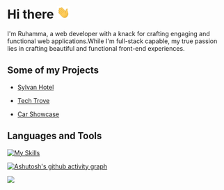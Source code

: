 <h1> Hi there <img  src="https://raw.githubusercontent.com/ABSphreak/ABSphreak/master/gifs/Hi.gif" width="30px"></h1>



<p>I'm Ruhamma, a web developer with a knack for crafting engaging and functional web applications.While I'm full-stack capable, my true passion lies in crafting beautiful and functional front-end experiences.
</p>



<h2>Some of my Projects</h2>
<ul> 
<li>
  
  [Sylvan Hotel](https://sylvan-hotel.vercel.app/)</li>

<li>
  
  [Tech Trove](https://tech-trove1-wu6u.vercel.app/)</li>
  <li>
    
  [Car Showcase](https://car-showcase-pink-five.vercel.app/)</li>

</ul>

<h2>Languages and Tools</h2>

[![My Skills](https://skillicons.dev/icons?i=nextjs,react,redux,js,ts,sass,tailwind,mongodb,mysql,nodejs,express,html,css,cpp,java,figma)](https://skillicons.dev)


[![Ashutosh's github activity graph](https://github-readme-activity-graph.vercel.app/graph?username=Ruhamma&theme=github-compact)](https://github.com/ashutosh00710/github-readme-activity-graph)

![](https://github-readme-stats.vercel.app/api/top-langs/?username=Ruhamma&theme=dark&hide_border=false&include_all_commits=false&count_private=false&layout=compact)

